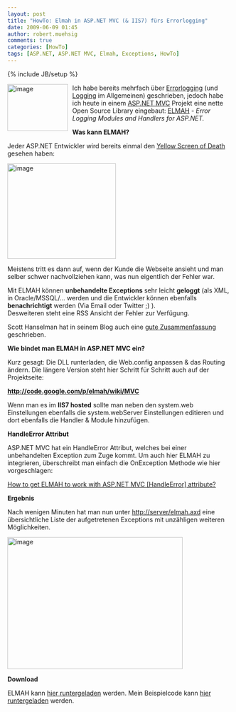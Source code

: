 ```yaml
---
layout: post
title: "HowTo: Elmah in ASP.NET MVC (& IIS7) fürs Errorlogging"
date: 2009-06-09 01:45
author: robert.muehsig
comments: true
categories: [HowTo]
tags: [ASP.NET, ASP.NET MVC, Elmah, Exceptions, HowTo]
---
```

{% include JB/setup %}
<p><a href="{{BASE_PATH}}/assets/wp-images/image756.png"><img style="border-right: 0px; border-top: 0px; margin: 0px 10px 0px 0px; border-left: 0px; border-bottom: 0px" height="105" alt="image" src="{{BASE_PATH}}/assets/wp-images/image-thumb734.png" width="136" align="left" border="0" /></a>Ich habe bereits mehrfach &#252;ber <a href="{{BASE_PATH}}/2009/03/17/howto-health-monitoring-mit-aspnet/">Errorlogging</a> (und <a href="{{BASE_PATH}}/2009/05/08/howto-logging-mit-log4net/">Logging</a> im Allgemeinen) geschrieben, jedoch habe ich heute in einem <a href="http://asp.net/mvc">ASP.NET MVC</a> Projekt eine nette Open Source Library eingebaut: <a href="http://code.google.com/p/elmah/">ELMAH</a> - <i>Error Logging Modules and Handlers for ASP.NET.</i></p> 
<!--more-->
  <p><strong>Was kann ELMAH?</strong></p>  <p>Jeder ASP.NET Entwickler wird bereits einmal den <a href="http://en.wikipedia.org/wiki/Screens_of_death#ASP.NET">Yellow Screen of Death</a> gesehen haben:</p>  <p><a href="{{BASE_PATH}}/assets/wp-images/image757.png"><img style="border-right: 0px; border-top: 0px; border-left: 0px; border-bottom: 0px" height="214" alt="image" src="{{BASE_PATH}}/assets/wp-images/image-thumb735.png" width="244" border="0" /></a> </p>  <p>Meistens tritt es dann auf, wenn der Kunde die Webseite ansieht und man selber schwer nachvollziehen kann, was nun eigentlich der Fehler war.</p>  <p>Mit ELMAH k&#246;nnen <strong>unbehandelte Exceptions</strong> sehr leicht <strong>geloggt</strong> (als XML, in Oracle/MSSQL/... werden und die Entwickler k&#246;nnen ebenfalls <strong>benachrichtigt</strong> werden (Via Email oder Twitter ;) ).     <br />Desweiteren steht eine RSS Ansicht der Fehler zur Verf&#252;gung.</p>  <p>Scott Hanselman hat in seinem Blog auch eine <a href="http://www.hanselman.com/blog/ELMAHErrorLoggingModulesAndHandlersForASPNETAndMVCToo.aspx">gute Zusammenfassung</a> geschrieben.</p>  <p><strong>Wie bindet man ELMAH in ASP.NET MVC ein?</strong></p>  <p>Kurz gesagt: Die DLL runterladen, die Web.config anpassen &amp; das Routing &#228;ndern. Die l&#228;ngere Version steht hier Schritt f&#252;r Schritt auch auf der Projektseite: </p>  <p><a title="http://code.google.com/p/elmah/wiki/MVC" href="http://code.google.com/p/elmah/wiki/MVC"><strong>http://code.google.com/p/elmah/wiki/MVC</strong></a></p>  <p>Wenn man es im <strong>IIS7 hosted</strong> sollte man neben den system.web Einstellungen ebenfalls die system.webServer Einstellungen editieren und dort ebenfalls die Handler &amp; Module hinzuf&#252;gen.</p>  <p><strong>HandleError Attribut</strong></p>  <p>ASP.NET MVC hat ein HandleError Attribut, welches bei einer unbehandelten Exception zum Zuge kommt. Um auch hier ELMAH zu integrieren, &#252;berschreibt man einfach die OnException Methode wie hier vorgeschlagen:</p>  <p><a href="http://stackoverflow.com/questions/766610/how-to-get-elmah-to-work-with-asp-net-mvc-handleerror-attribute/779961#779961">How to get ELMAH to work with ASP.NET MVC [HandleError] attribute?</a></p>  <p><strong>Ergebnis</strong></p>  <p>Nach wenigen Minuten hat man nun unter <a href="http://server/elmah.axd">http://server/elmah.axd</a> eine &#252;bersichtliche Liste der aufgetretenen Exceptions mit unz&#228;hligen weiteren M&#246;glichkeiten.</p>  <p><a href="{{BASE_PATH}}/assets/wp-images/image758.png"><img style="border-right: 0px; border-top: 0px; border-left: 0px; border-bottom: 0px" height="296" alt="image" src="{{BASE_PATH}}/assets/wp-images/image-thumb736.png" width="394" border="0" /></a> </p>  <p><strong>Download</strong></p>  <p>ELMAH kann <a href="http://code.google.com/p/elmah/downloads/list">hier runtergeladen</a> werden. Mein Beispielcode kann <a href="{{BASE_PATH}}/assets/files/democode/mvcelmah/mvcelmah.zip">hier runtergeladen</a> werden.</p>
